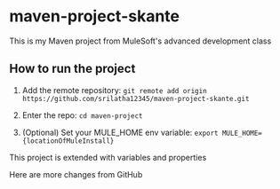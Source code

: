 # maven-project-skante 

This is my Maven project from MuleSoft's advanced development class

## How to run the project

1. Add the remote repository: `git remote add origin https://github.com/srilatha12345/maven-project-skante.git`

1. Enter the repo: `cd maven-project`

1. (Optional) Set your MULE_HOME env variable: `export MULE_HOME={locationOfMuleInstall}`

This project is extended with variables and properties

Here are more changes from GitHub



